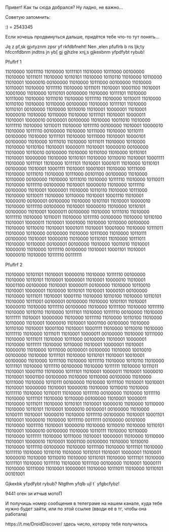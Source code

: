 
<html lang="en">
<head>
  <meta charset="utf-8">
  <meta name="viewport" content="width=device-width, initial-scale=1">
</head>
<body>
  <p>Привет! Как ты сюда добрался? Ну ладно, не важно...</p>
<p> Советую запомнить:  </p>
<p> :) = 2543345  </p>
  <p>Если хочешь продвинуться дальше, придётся тебе что-то тут понять...</p>
<p> Jq z pf,sk gjvtyznm zpsr yf rkfdbfneht! Nen ,elen pfuflrb b ns ljk;ty hfccnfdbnm jndtns jn yb[ gj gjhzlre xnj,s gjkexbnm yfpdfybt rybub!  </p>
<p>Pfuflrf 1</p>
<p>11010000 10011110 11010000 10111101 11010000 10111000 00100000 11010000 10111011 11010000 10110101 11010000 10110110 11010000 10110000 11010001 10000010 00100000 11010000 10111000 00100000 11010000 10110001 11010000 10111110 11010000 10111011 11010001 10001100 11010001 10001000 11010000 10110101 00100000 11010000 10111101 11010000 10111000 11010000 10111010 11010000 10111110 11010000 10110011 11010000 10110100 11010000 10110000 00100000 11010000 10111101 11010000 10110101 00100000 11010000 10110010 11010001 10000001 11010001 10000010 11010000 10110000 11010000 10111101 11010001 10000011 11010001 10000010 00100001 00100000 11010000 10011010 11010000 10111110 11010000 10110011 11010000 10111110 00100000 11010001 10000010 11010000 10111110 00100000 11010000 10111000 11010000 10110111 00100000 11010000 10111101 11010000 10111000 11010001 10000101 00100000 11010000 10111010 11010000 10111011 11010000 10110000 11010000 10110100 11010001 10000011 11010001 10000010 00100000 11010000 10110010 00100000 11010000 10110100 11010000 10110101 11010001 10000000 11010000 10110101 11010000 10110010 11010001 10001111 11010000 10111101 11010000 10111101 11010001 10001011 11010000 10110101 00100000 11010001 10001111 11010001 10001001 11010000 10111000 11010000 10111010 11010000 10111000 00101100 00100000 11010000 10110000 00100000 11010000 10111010 11010000 10111110 11010000 10110011 11010000 10111110 00100000 11010001 10000010 11010000 10111110 00100000 11010001 10000001 11010000 10110110 11010000 10111000 11010000 10110011 11010000 10110000 11010001 10001110 11010001 10000010 00100001 00100000 11010000 10101101 11010001 10000010 11010000 10111110 00100000 11010001 10000010 11010000 10110101 00100000 11010001 10000011 00100000 11010000 10111010 11010000 10111110 11010000 10110011 11010000 10111110 00100000 11010000 10110100 11010001 10000011 11010001 10001000 11010000 10110000 00100000 11010000 10110010 11010001 10001011 11010001 10001000 11010000 10111011 11010000 10110000 00100000 11010000 10111000 11010000 10110111 00100000 11010001 10000010 11010000 10110101 11010000 10111011 11010000 10110000 00100001 00100000 11010000 10011010 11010001 10000010 11010000 10111110 00100000 11010001 10001101 11010001 10000010 11010000 10111110 00111111</p>
<p>Pfuflrf 2</p>
<p>11010000 10101101 11010001 10000010 11010000 10111110 00100000 11010000 10110101 11010001 10000001 11010001 10000010 11010001 10001100 00100000 11010001 10000011 00100000 11010000 10110010 11010001 10000001 11010000 10110101 11010001 10000101 00100000 11010000 10111011 11010001 10001110 11010000 10110100 11010000 10110101 11010000 10111001 00100001 00100000 11010000 10101101 11010001 10000010 11010000 10111110 00100000 11010000 10111100 11010000 10111110 11010000 10110110 11010000 10111101 11010000 10111110 00100000 11010000 10111111 11010001 10000000 11010000 10111110 11010000 10110100 11010000 10110000 11010001 10000010 11010001 10001100 00100000 11010000 10110100 11010001 10001100 11010001 10001111 11010000 10110010 11010000 10111110 11010000 10111011 11010001 10000011 00100000 11010000 10111000 11010000 10111011 11010000 10111000 00100000 11010001 10000001 11010000 10111111 11010000 10110000 11010001 10000001 11010001 10000010 11010000 10111000 00100001 00100000 11010000 10010010 00100000 11010000 10111101 11010000 10110101 11010001 10010001 00100000 11010000 10111100 11010000 10111110 11010000 10110110 11010000 10111101 11010000 10111110 00100000 11010000 10111111 11010000 10111011 11010001 10001110 11010000 10111101 11010001 10000011 11010001 10000010 11010001 10001100 00100000 11010000 10110000 00100000 11010000 10111000 11010000 10110111 00100000 11010000 10111100 11010001 10010001 11010001 10000000 11010001 10000010 11010000 10110010 11010000 10111110 11010000 10110011 11010000 10111110 00100000 11010000 10111110 11010000 10111101 11010000 10110000 00100000 11010001 10000011 11010000 10111011 11010000 10110101 11010001 10000010 11010000 10110000 11010000 10110101 11010001 10000010 00100001 00100000 11010000 10100111 11010001 10000010 11010000 10111110 00100000 11010001 10001101 11010001 10000010 11010000 10111110 00111111 00100000 00101000 11010000 10011110 11010001 10000010 11010000 10110010 11010000 10110101 11010001 10000010 00100000 11010000 10110111 11010000 10110000 11010000 10111111 11010000 10111000 11010001 10000001 11010000 10110000 11010001 10000010 11010001 10001100 00100000 11010000 10110010 11010000 10111110 00100000 11010000 10111100 11010000 10111101 11010000 10111110 11010000 10110110 11010000 10110101 11010001 10000001 11010001 10000010 11010000 10110010 11010000 10110101 11010000 10111101 11010000 10111101 11010000 10111110 11010000 10111100 00100000 11010001 10000111 11010000 10111000 11010001 10000001 11010000 10111011 11010000 10110101 00101001</p>
<p>Gjkexbk yfpdfybt rybub? Ntgthm yfqlb ujl t` yfgbcfybz! </p>
<p>9441 оген зи итчыв мотоП</p>
<p>И получишь номер сообщения в телеграме на нашем канале, куда тебе нужно будет зайти, или по этой ссылке (вводи её в тг, чтобы она работала)</p>
<p>https://t.me/DroidDiscover/ здесь число, котороу тебя получилось</p>
</body>
</html>
